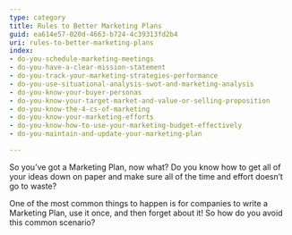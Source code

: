 ```yaml
---
type: category
title: Rules to Better Marketing Plans
guid: ea614e57-020d-4663-b724-4c39313fd2b4
uri: rules-to-better-marketing-plans
index:
- do-you-schedule-marketing-meetings
- do-you-have-a-clear-mission-statement
- do-you-track-your-marketing-strategies-performance
- do-you-use-situational-analysis-swot-and-marketing-analysis
- do-you-know-your-buyer-personas
- do-you-know-your-target-market-and-value-or-selling-proposition
- do-you-know-the-4-cs-of-marketing
- do-you-know-your-marketing-efforts
- do-you-know-how-to-use-your-marketing-budget-effectively
- do-you-maintain-and-update-your-marketing-plan

---
```

So you’ve got a Marketing Plan, now what? Do you know how to get all of your ideas down on paper and make sure all of the time and effort doesn’t go to waste?

One of the most common things to happen is for companies to write a Marketing Plan, use it once, and then forget about it! So how do you avoid this common scenario?

